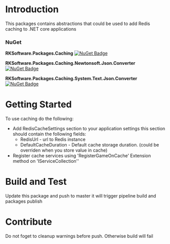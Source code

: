 # Introduction 
This packages contains abstractions that could be used to add Redis caching to .NET core applications

### NuGet
**RKSoftware.Packages.Caching**
[![NuGet Badge](https://buildstats.info/nuget/RKSoftware.Packages.Caching)](https://www.nuget.org/packages/RKSoftware.Packages.Caching/)

**RKSoftware.Packages.Caching.Newtonsoft.Json.Converter**
[![NuGet Badge](https://buildstats.info/nuget/RKSoftware.Packages.Caching.Newtonsoft.Json.Converter)](https://www.nuget.org/packages/RKSoftware.Packages.Caching.Newtonsoft.Json.Converter/)

**RKSoftware.Packages.Caching.System.Text.Json.Converter**
[![NuGet Badge](https://buildstats.info/nuget/RKSoftware.Packages.Caching.System.Text.Json.Converter)](https://www.nuget.org/packages/RKSoftware.Packages.Caching.System.Text.Json.Converter/)

# Getting Started
To use caching do the following:
- Add RedisCacheSettings section to your application settings this section should contain the following fields:
  - RedisUrl - url to Redis instance
  - DefaultCacheDuration - Default cache storage duration. (could be overriden when you store value in cache)
- Register cache services using 'RegisterGameOnCache' Extension method on 'IServiceCollection''

# Build and Test
Update this package and push to master it will trigger pipeline build and packages publish

# Contribute
Do not foget to cleanup warnings before push. Otherwise build will fail